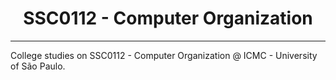 <h1 align="center">SSC0112 - Computer Organization</h1>

---

College studies on SSC0112 - Computer Organization @ ICMC - University of São Paulo.
